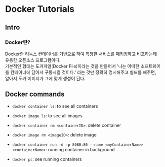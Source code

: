 # Docker Tutorials

## Intro

### Docker란?

Docker란 리눅스 컨테이너를 기반으로 하여 특정한 서비스를 패키징하고 비포하는데 유용한 오픈소스 프로그램이다.  
기본적인 형태는 도커파일(Docker File)이라는 것을 만들어서 '나는 어떠한 소프트웨어를 컨테이너에 담아서 구동시킬 것이다.' 라는 것만 정확히 명시해주고 빌드를 해주면, 알아서 도커 이미지가 그에 맞게 생성이 된다.

## Docker commands

- `docker container ls`: to see all containers
- `docker image ls`: to see all images
- `docker container rm <containerID>`: delete container
- `docker image rm <imageID>`: delete image

- `docker container run -d -p 8080:80 --name <myContainerName> <containerName>`: running container in background
- `docker ps`: see running containers

